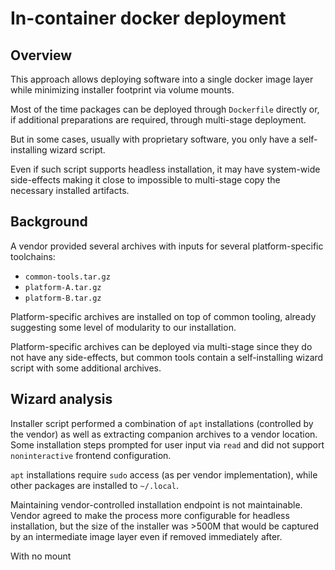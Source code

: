# In-container docker deployment

## Overview

This approach allows deploying software into a single docker image layer
while minimizing installer footprint via volume mounts.

Most of the time packages can be deployed through `Dockerfile` directly or, if
additional preparations are required, through multi-stage deployment.

But in some cases, usually with proprietary software, you only have a
self-installing wizard script.

Even if such script supports headless installation, it may have system-wide
side-effects making it close to impossible to multi-stage copy the necessary
installed artifacts.

## Background

A vendor provided several archives with inputs for several platform-specific
toolchains:
* `common-tools.tar.gz`
* `platform-A.tar.gz`
* `platform-B.tar.gz`

Platform-specific archives are installed on top of common tooling, already
suggesting some level of modularity to our installation.

Platform-specific archives can be deployed via multi-stage since they do not
have any side-effects, but common tools contain a self-installing wizard script
with some additional archives.

## Wizard analysis

Installer script performed a combination of `apt` installations (controlled by
the vendor) as well as extracting companion archives to a vendor location. Some
installation steps prompted for user input via `read` and did not support
`noninteractive` frontend configuration.

`apt` installations require `sudo` access (as per vendor implementation), while
other packages are installed to `~/.local`.

Maintaining vendor-controlled installation endpoint is not maintainable. Vendor
agreed to make the process more configurable for headless installation, but the
size of the installer was >500M that would be captured by an intermediate image
layer even if removed immediately after.

With no mount
